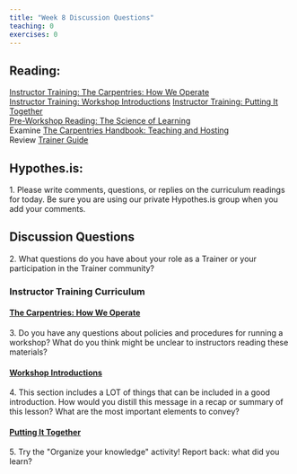 ```yaml
--- 
title: "Week 8 Discussion Questions"    
teaching: 0 
exercises: 0        
---
```


## Reading:
 
[Instructor Training: The Carpentries: How We Operate](https://carpentries.github.io/instructor-training/21-carpentries/index.html)  
[Instructor Training: Workshop Introductions](https://carpentries.github.io/instructor-training/23-introductions/index.html) 
[Instructor Training: Putting It Together](https://carpentries.github.io/instructor-training/24-practices/index.html)  
[Pre-Workshop Reading: The Science of Learning](https://carpentries.github.io/instructor-training/files/papers/science-of-learning-2015.pdf)  
Examine [The Carpentries Handbook: Teaching and Hosting](https://docs.carpentries.org/topic_folders/hosts_instructors/index.html)  
Review [Trainer Guide](https://docs.carpentries.org/topic_folders/instructor_training/trainers_guide.html)

## Hypothes.is:
1\. Please write comments, questions, or replies on the curriculum readings for today. Be sure you are using our private Hypothes.is group when you add your comments.

## Discussion Questions

2\. What questions do you have about your role as a Trainer or your participation in the Trainer community? 

### Instructor Training Curriculum

#### [The Carpentries: How We Operate](https://carpentries.github.io/instructor-training/21-carpentries/index.html)

3\. Do you have any questions about policies and procedures for running a workshop? What do you think might be unclear to instructors reading these materials?

#### [Workshop Introductions](https://carpentries.github.io/instructor-training/23-introductions/index.html)
4\. This section includes a LOT of things that can be included in a good introduction. How would you distill this message in a recap or summary of this lesson? What are the most important elements to convey?

#### [Putting It Together](https://carpentries.github.io/instructor-training/24-practices/index.html) 

5\. Try the "Organize your knowledge" activity! Report back: what did you learn?




